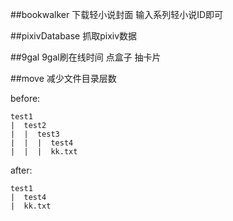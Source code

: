 ##bookwalker
下载轻小说封面 输入系列轻小说ID即可

##pixivDatabase
抓取pixiv数据

##9gal
9gal刷在线时间 点盒子 抽卡片

##move
减少文件目录层数

before:

	test1
	|  test2
	|  |  test3
	|  |  |  test4
	|  |  |  kk.txt

after:

	test1
	|  test4
	|  kk.txt
